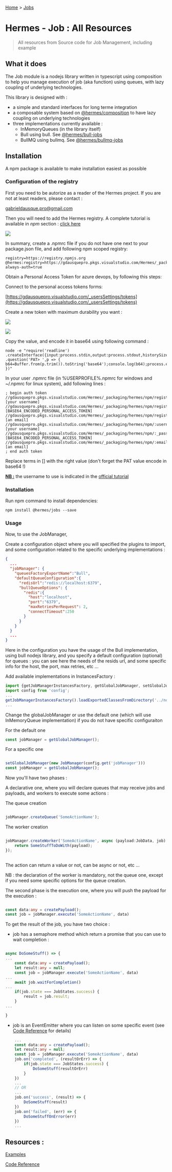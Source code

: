 [Home](./Home.md) > [Jobs](HomeJob.md)

# Hermes - Job : All Resources
>All resources from Source code for Job Management, including example 

## What it does

The Job module is a nodejs library written in typescript using composition to help you manage execution of job (aka function) 
using queues, with lazy coupling of underlying technologies. 

This library is designed with :
- a simple and standard interfaces for long terme integration
- a composable system based on [@hermes/composition](/HomeComposition) to have lazy coupling on underlying technologies
- three implementations currently available :
    - InMemoryQueues (in the library itself)
    - Bull using bull. See [@hermes/bull-jobs](/HomeBullJob)
    - BullMQ using bullmq. See [@hermes/bullmq-jobs](/HomeBullMQJob)

## Installation

A npm package is available to make installation easiest as possible

### Configuration of the registry

First you need to be autorize as a reader of the Hermes project. If you are not at least readers, please contact : 

[gabrieldausque.pro@gmail.com](mailto:gabrieldausque.pro@gmail.com)

Then you will need to add the Hermes registry. A complete tutorial is available in *npm* section : [click here](https://gdausquepro.visualstudio.com/Hermes/_packaging?_a=connect&feed=hermes)

![](Images/npm-feed-connect-001.png)

In summary, create a .npmrc file if you do not have one next to your package.json file, and add following npm scoped registry:

```
registry=https://registry.npmjs.org
@hermes:registry=https://gdausquepro.pkgs.visualstudio.com/Hermes/_packaging/hermes/npm/registry/
always-auth=true
```   

Obtain a Personal Access Token for azure devops, by following this steps: 

Connect to the personal access tokens forms:

[https://gdausquepro.visualstudio.com/_usersSettings/tokens](https://gdausquepro.visualstudio.com/_usersSettings/tokens)

Create a new token with maximum durability you want : 

![](Images/pat-001.png)

![](Images/pat-002.png)

Copy the value, and encode it in base64 using following command :

 ```
 node -e "require('readline') .createInterface({input:process.stdin,output:process.stdout,historySize:0}) .question('PAT> ',p => { b64=Buffer.from(p.trim()).toString('base64');console.log(b64);process.exit(); })"
 ```

In your user .npmrc file (in %USERPROFILE%\.npmrc for windows and ~/.npmrc for linux system), add following lines :

```
; begin auth token
//gdausquepro.pkgs.visualstudio.com/Hermes/_packaging/hermes/npm/registry/:username=[your username]
//gdausquepro.pkgs.visualstudio.com/Hermes/_packaging/hermes/npm/registry/:_password=[BASE64_ENCODED_PERSONAL_ACCESS_TOKEN]
//gdausquepro.pkgs.visualstudio.com/Hermes/_packaging/hermes/npm/registry/:email=[an email]
//gdausquepro.pkgs.visualstudio.com/Hermes/_packaging/hermes/npm/:username=[your username]
//gdausquepro.pkgs.visualstudio.com/Hermes/_packaging/hermes/npm/:_password=[BASE64_ENCODED_PERSONAL_ACCESS_TOKEN]
//gdausquepro.pkgs.visualstudio.com/Hermes/_packaging/hermes/npm/:email=[an email]
; end auth token
```
Replace terms in [] with the right value (don't forget the PAT value encode in base64 !)

**<u>NB :</u>** the username to use is indicated in the [official tutorial](https://gdausquepro.visualstudio.com/Hermes/_packaging?_a=connect&feed=hermes)

### Installation 
Run npm command to install dependencies:

```
npm install @hermes/jobs --save
```

### Usage

Now, to use the JobManager, 

Create a configuration object where you will specified the plugins to import, and some configuration related to the specific underlying implementations :

``` json
{
  ...
  "jobManager": {
    "queuesFactoryExportName":"Bull",
    "defaultQueueConfiguration":{
      "redisUrl":"redis://localhost:6379",
      "bullQueueOptions": {
        "redis":{
          "host":"localhost",
          "port":"6379",
          "maxRetriesPerRequest": 2,
          "connectTimeout":250
        }
      }
    }
  }
  ...
}
```

Here in the configuration you have the usage of the Bull implementation, using bull nodejs library, and you specify a default configuration (optional)
for queues : you can see here the needs of the resids url, and some specific info for the host, the port, max retries, etc ...

Add available implementations in InstancesFactory : 

``` ts
import {getJobManagerInstancesFactory, getGlobalJobManager, setGlobalJobManager, JobManager} from '@hermes/jobs';
import config from 'config';
...
getJobManagerInstancesFactory().loadExportedClassesFromDirectory('../node_modules/@hermes/bull-jobs/lib');
...
```

Change the globalJobManager or use the default one (which will use InMemoryQueue implementation) if you do not have specific configuraiton

For the default one 

``` ts
const jobManager = getGlobalJobManager();
```

For a specific one 

``` ts

setGlobalJobManager(new JobManager(config.get('jobManager')))
const jobManager = getGlobalJobManager();

```

Now you'll have two phases : 

A declarative one, where you will declare queues that may receive jobs and payloads, and workers to execute some actions : 

The queue creation

``` ts

jobManager.createQueue('SomeActionName');

```

The worker creation 

``` ts

jobManager.createWorker('SomeActionName', async (payload:JobData, job) => {
    return SomeStuffToDoWith(payload);
});
 
```

The action can return a value or not, can be async or not, etc ...

NB : the declaration of the worker is mandatory, not the queue one, except if you need some specific options for the queue creation.

The second phase is the execution one, where you will push the payload for the execution :

``` ts

const data:any = createPayload();
const job = jobManager.execute('SomeActionName', data)

```

To get the result of the job, you have two choice :
 
- job has a semaphore method which return a promise that you can use to wait completion :

``` ts

async DoSomeStuff() => {
...
    const data:any = createPayload();
    let result:any = null;
    const job = jobManager.execute('SomeActionName', data)
...
    await job.waitForCompletion()
...
    if(job.state === JobStates.success) {
        result = job.result;
    }
...

} 

```

- job is an EventEmitter where you can listen on some specific event (see [Code Reference](/Jobs/Reference/globals) for details)

``` ts
    ...
    const data:any = createPayload();
    let result:any = null;
    const job = jobManager.execute('SomeActionName', data)
    job.on('completed', (resultOrErr) => {
        if(job.state === JobStates.success) {
            DoSomeStuff(resultOrErr)
        }
    })
    ...
    // OR
    ...
    job.on('success', (result) => {
        DoSomeStuff(result)
    })
    job.on('failed', (err) => {
        DoSomeStuffOnError(err)
    })
    ...
``` 

## Resources :

[Examples](/Examples)

[Code Reference](/Jobs/Reference/globals)

